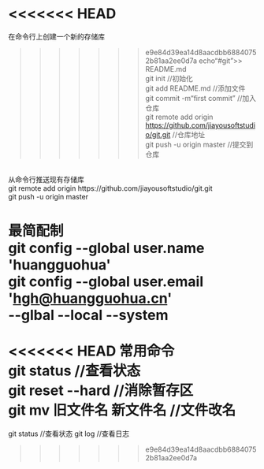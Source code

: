 <<<<<<< HEAD
﻿
=======
在命令行上创建一个新的存储库<br/>
>>>>>>> e9e84d39ea14d8aacdbb68840752b81aa2ee0d7a
echo“#git”>> README.md <br/>
git init //初始化<br/>
git add README.md //添加文件<br/>
git commit -m“first commit” //加入仓库<br/>
git remote add origin https://github.com/jiayousoftstudio/git.git //仓库地址<br/>
git push -u origin master  //提交到仓库<br/>
<br/>
从命令行推送现有存储库<br/>
git remote add origin https://github.com/jiayousoftstudio/git.git<br/>
git push -u origin master<br/>

最简配制<br/>
git config --global user.name 'huangguohua'<br/>
git config --global user.email 'hgh@huangguohua.cn'<br/>
--glbal   --local    --system<br/>
<br/>
<<<<<<< HEAD
常用命令<br/>
git status //查看状态<br/>
git reset --hard //消除暂存区<br/>
git mv 旧文件名 新文件名 //文件改名
=======
git status //查看状态
git log    //查看日志
>>>>>>> e9e84d39ea14d8aacdbb68840752b81aa2ee0d7a
